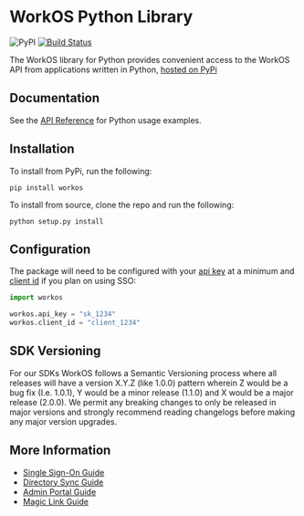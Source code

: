# WorkOS Python Library

![PyPI](https://img.shields.io/pypi/v/workos)
[![Build Status](https://workos.semaphoreci.com/badges/workos-python/branches/master.svg?style=shields&key=9e4cb5bb-86a4-4938-9ec2-fc9f9fc512be)](https://workos.semaphoreci.com/projects/workos-python)

The WorkOS library for Python provides convenient access to the WorkOS API from applications written in Python, [hosted on PyPi](https://pypi.org/project/workos/)

## Documentation

See the [API Reference](https://workos.com/docs/reference/client-libraries) for Python usage examples.

## Installation

To install from PyPi, run the following:

```
pip install workos
```

To install from source, clone the repo and run the following:

```
python setup.py install
```

## Configuration

The package will need to be configured with your [api key](https://dashboard.workos.com/api-keys) at a minimum and [client id](https://dashboard.workos.com/sso/configuration) if you plan on using SSO:

```python
import workos

workos.api_key = "sk_1234"
workos.client_id = "client_1234"
```

## SDK Versioning

For our SDKs WorkOS follows a Semantic Versioning process where all releases will have a version X.Y.Z (like 1.0.0) pattern wherein Z would be a bug fix (I.e. 1.0.1), Y would be a minor release (1.1.0) and X would be a major release (2.0.0). We permit any breaking changes to only be released in major versions and strongly recommend reading changelogs before making any major version upgrades.

## More Information

- [Single Sign-On Guide](https://workos.com/docs/sso/guide)
- [Directory Sync Guide](https://workos.com/docs/directory-sync/guide)
- [Admin Portal Guide](https://workos.com/docs/admin-portal/guide)
- [Magic Link Guide](https://workos.com/docs/magic-link/guide)
